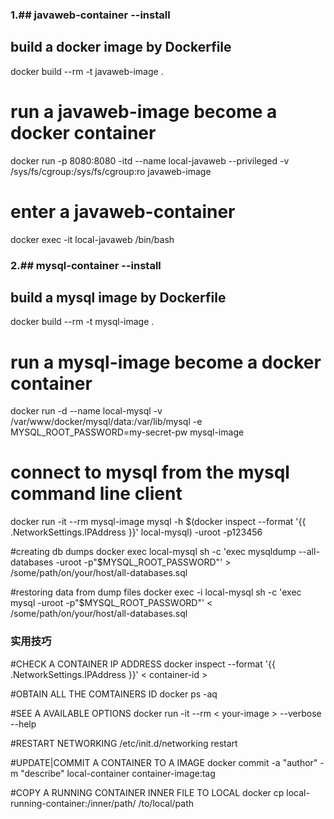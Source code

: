 ### 1.## javaweb-container --install
## build a docker image by Dockerfile
docker build --rm -t javaweb-image .

# run a javaweb-image become a docker container
docker run -p 8080:8080 -itd --name local-javaweb --privileged -v /sys/fs/cgroup:/sys/fs/cgroup:ro javaweb-image

# enter a javaweb-container
docker exec -it local-javaweb /bin/bash

### 2.## mysql-container --install
## build a mysql image by Dockerfile
docker build --rm -t mysql-image .

# run a mysql-image become a docker container
docker run -d --name local-mysql -v /var/www/docker/mysql/data:/var/lib/mysql -e MYSQL_ROOT_PASSWORD=my-secret-pw mysql-image

# connect to mysql from the mysql command line client
docker run -it --rm mysql-image mysql -h $(docker inspect --format '{{ .NetworkSettings.IPAddress }}' local-mysql) -uroot -p123456

#creating db dumps
docker exec local-mysql sh -c 'exec mysqldump --all-databases -uroot -p"$MYSQL_ROOT_PASSWORD"' > /some/path/on/your/host/all-databases.sql

#restoring data from dump files
docker exec -i local-mysql sh -c 'exec mysql -uroot -p"$MYSQL_ROOT_PASSWORD"' < /some/path/on/your/host/all-databases.sql

### 实用技巧

#CHECK A CONTAINER IP ADDRESS
docker inspect --format '{{ .NetworkSettings.IPAddress }}' < container-id >

#OBTAIN ALL THE COMTAINERS ID
docker ps -aq

#SEE A AVAILABLE OPTIONS
docker run -it --rm < your-image > --verbose --help

#RESTART NETWORKING 
/etc/init.d/networking restart

#UPDATE|COMMIT A CONTAINER TO A IMAGE
docker commit -a "author" -m "describe" local-container container-image:tag

#COPY A RUNNING CONTAINER INNER FILE TO LOCAL
docker cp local-running-container:/inner/path/ /to/local/path
